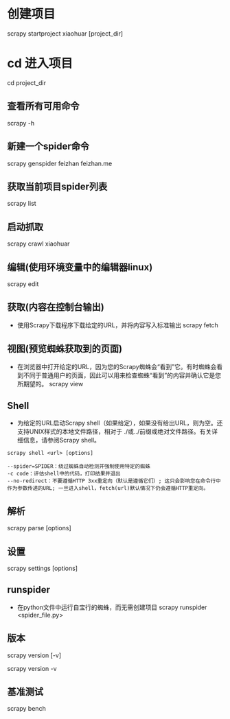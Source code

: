 # 创建项目
scrapy startproject xiaohuar [project_dir]

# cd 进入项目
cd project_dir

## 查看所有可用命令
scrapy -h

## 新建一个spider命令
scrapy genspider feizhan feizhan.me

## 获取当前项目spider列表
scrapy list

## 启动抓取
scrapy crawl xiaohuar

## 编辑(使用环境变量中的编辑器linux)
scrapy edit <spider>

## 获取(内容在控制台输出)
- 使用Scrapy下载程序下载给定的URL，并将内容写入标准输出
scrapy fetch <url>

## 视图(预览蜘蛛获取到的页面)
- 在浏览器中打开给定的URL，因为您的Scrapy蜘蛛会“看到”它。有时蜘蛛会看到不同于普通用户的页面，因此可以用来检查蜘蛛“看到”的内容并确认它是您所期望的。
scrapy view <ur>

## Shell
- 为给定的URL启动Scrapy shell（如果给定），如果没有给出URL，则为空。还支持UNIX样式的本地文件路径，相对于 ./或../前缀或绝对文件路径。有关详细信息，请参阅Scrapy shell。
```
scrapy shell <url> [options]
```
```
--spider=SPIDER：绕过蜘蛛自动检测并强制使用特定的蜘蛛
-c code：评估shell中的代码，打印结果并退出
--no-redirect：不要遵循HTTP 3xx重定向（默认是遵循它们）; 这只会影响您在命令行中作为参数传递的URL; 一旦进入shell，fetch(url)默认情况下仍会遵循HTTP重定向。
```

## 解析
scrapy parse <url> [options]

## 设置
scrapy settings [options]

## runspider
- 在python文件中运行自宝行的蜘蛛，而无需创建项目
scrapy runspider <spider_file.py>

## 版本 
scrapy version [-v]

scrapy version -v

## 基准测试
scrapy bench


















